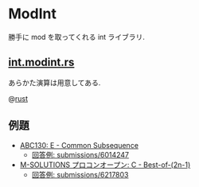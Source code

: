 # ModInt

勝手に mod を取ってくれる int ライブラリ.

## [int.modint.rs](int.modint.rs)

あらかた演算は用意してある.

@[rust](int.modint.rs)

## 例題

- [ABC130: E - Common Subsequence](https://atcoder.jp/contests/abc130/tasks/abc130_e)
    - [回答例: submissions/6014247](https://atcoder.jp/contests/abc130/submissions/6014247)
- [M-SOLUTIONS プロコンオープン: C - Best-of-(2n-1)](https://atcoder.jp/contests/m-solutions2019/tasks/m_solutions2019_c)
    - [回答例: submissions/6217803](https://atcoder.jp/contests/m-solutions2019/submissions/6217803)
